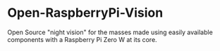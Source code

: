 # Open-RaspberryPi-Vision
Open Source "night vision" for the masses made using easily available components with a Raspberry Pi Zero W at its core.
